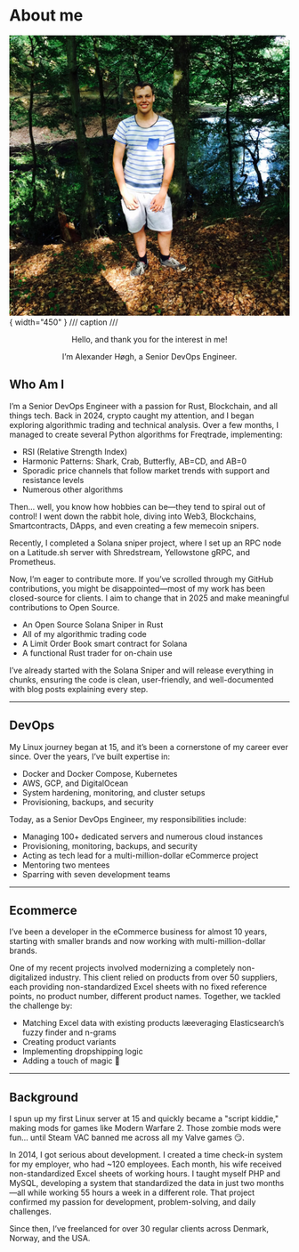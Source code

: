 # About me
![Alexander Høgh](/static/me.jpg){ width="450" }
/// caption
///

<p style="text-align:center;">Hello, and thank you for the interest in me!</p>
<p style="text-align:center;">I’m Alexander Høgh, a Senior DevOps Engineer.</p>

## Who Am I
I’m a Senior DevOps Engineer with a passion for Rust, Blockchain, and all things tech.
Back in 2024, crypto caught my attention, and I began exploring algorithmic trading and technical analysis. Over a few months, I managed to create several Python algorithms for Freqtrade, implementing:
- RSI (Relative Strength Index)
- Harmonic Patterns: Shark, Crab, Butterfly, AB=CD, and AB=0
- Sporadic price channels that follow market trends with support and resistance levels
- Numerous other algorithms

Then... well, you know how hobbies can be—they tend to spiral out of control! I went down the rabbit hole, diving into Web3, Blockchains, Smartcontracts, DApps, and even creating a few memecoin snipers.

Recently, I completed a Solana sniper project, where I set up an RPC node on a Latitude.sh server with Shredstream, Yellowstone gRPC, and Prometheus.

Now, I’m eager to contribute more. If you’ve scrolled through my GitHub contributions, you might be disappointed—most of my work has been closed-source for clients. I aim to change that in 2025 and make meaningful contributions to Open Source.

- An Open Source Solana Sniper in Rust
- All of my algorithmic trading code
- A Limit Order Book smart contract for Solana
- A functional Rust trader for on-chain use

I’ve already started with the Solana Sniper and will release everything in chunks, ensuring the code is clean, user-friendly, and well-documented with blog posts explaining every step.

---

## DevOps
My Linux journey began at 15, and it’s been a cornerstone of my career ever since. Over the years, I’ve built expertise in:

- Docker and Docker Compose, Kubernetes
- AWS, GCP, and DigitalOcean
- System hardening, monitoring, and cluster setups
- Provisioning, backups, and security

Today, as a Senior DevOps Engineer, my responsibilities include:

- Managing 100+ dedicated servers and numerous cloud instances
- Provisioning, monitoring, backups, and security
- Acting as tech lead for a multi-million-dollar eCommerce project
- Mentoring two mentees
- Sparring with seven development teams

---
## Ecommerce
I’ve been a developer in the eCommerce business for almost 10 years, starting with smaller brands and now working with multi-million-dollar brands.

One of my recent projects involved modernizing a completely non-digitalized industry. This client relied on products from over 50 suppliers, each providing non-standardized Excel sheets with no fixed reference points, no product number, different product names. Together, we tackled the challenge by:
- Matching Excel data with existing products læeveraging Elasticsearch’s fuzzy finder and n-grams
- Creating product variants
- Implementing dropshipping logic
- Adding a touch of magic :rabbit:

---
## Background
I spun up my first Linux server at 15 and quickly became a "script kiddie," making mods for games like Modern Warfare 2. Those zombie mods were fun... until Steam VAC banned me across all my Valve games :smirk:.

In 2014, I got serious about development. I created a time check-in system for my employer, who had ~120 employees. Each month, his wife received non-standardized Excel sheets of working hours. I taught myself PHP and MySQL, developing a system that standardized the data in just two months—all while working 55 hours a week in a different role. That project confirmed my passion for development, problem-solving, and daily challenges.

Since then, I’ve freelanced for over 30 regular clients across Denmark, Norway, and the USA.


